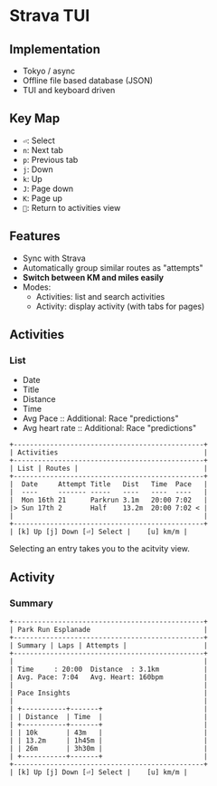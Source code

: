 Strava TUI
==========

Implementation
--------------

- Tokyo / async
- Offline file based database (JSON)
- TUI and keyboard driven

Key Map
-------

- `⏎`: Select
- `n`: Next tab
- `p`: Previous tab
- `j`: Down
- `k`: Up
- `J`: Page down
- `K`: Page up
- ``: Return to activities view

Features
--------

- Sync with Strava
- Automatically group similar routes as "attempts"
- **Switch between KM and miles easily**
- Modes:
  - Activities: list and search activities
  - Activity: display activity (with tabs for pages)

Activities
----------

### List

- Date
- Title
- Distance
- Time
- Avg Pace  ::    Additional: Race "predictions"
- Avg heart rate  ::    Additional: Race "predictions"


```
+-----------------------------------------------+
| Activities                                    |
+-----------------------------------------------+
| List | Routes |                               |
+-----------------------------------------------+
|  Date     Attempt Title   Dist   Time  Pace   |
|  ----     ------- -----   ----   ----  ----   |
|  Mon 16th 21      Parkrun 3.1m   20:00 7:02   |
|> Sun 17th 2       Half    13.2m  20:00 7:02 < |
|                                               |
+-----------------------------------------------+
| [k] Up [j] Down [⏎] Select |    [u] km/m |
```

Selecting an entry takes you to the acitvity view.

Activity
--------

### Summary
  
```
+-----------------------------------------------+
| Park Run Esplanade                            |
+-----------------------------------------------+
| Summary | Laps | Attempts |                   |
+-----------------------------------------------+
|                                               |
| Time     : 20:00  Distance  : 3.1km           |
| Avg. Pace: 7:04   Avg. Heart: 160bpm          |
|                                               |
| Pace Insights                                 |
|                                               |
| +-----------+-------+                         |
| | Distance  | Time  |                         |
| +-----------+-------+                         |
| | 10k       | 43m   |                         |
| | 13.2m     | 1h45m |                         |
| | 26m       | 3h30m |                         |
| +-----------+-------+                         |
+-----------------------------------------------+
| [k] Up [j] Down [⏎] Select |    [u] km/m |
```
